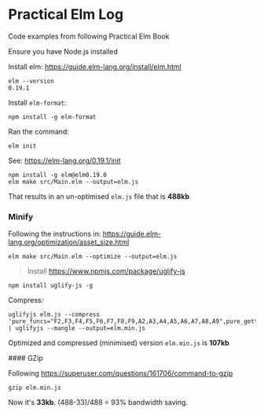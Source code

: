 # Practical Elm Log

Code examples from following Practical Elm Book

Ensure you have Node.js installed


Install elm: https://guide.elm-lang.org/install/elm.html

```
elm --version
0.19.1
```

Install `elm-format`:
```
npm install -g elm-format
```

Ran the command:
```
elm init
```
See: https://elm-lang.org/0.19.1/init



```
npm install -g elm@elm0.19.0
elm make src/Main.elm --output=elm.js
```
That results in an un-optimised `elm.js` file that is **488kb**


### Minify

Following the instructions in:
https://guide.elm-lang.org/optimization/asset_size.html

```
elm make src/Main.elm --optimize --output=elm.js
```

> Install https://www.npmjs.com/package/uglify-js
```
npm install uglify-js -g
```

Compress:
```
uglifyjs elm.js --compress 'pure_funcs="F2,F3,F4,F5,F6,F7,F8,F9,A2,A3,A4,A5,A6,A7,A8,A9",pure_getters,keep_fargs=false,unsafe_comps,unsafe' | uglifyjs --mangle --output=elm.min.js
```

Optimized and compressed (minimised) version `elm.min.js` is **107kb**


#### GZip

Following https://superuser.com/questions/161706/command-to-gzip

```
gzip elm.min.js
```

Now it's **33kb**.
(488-33)/488 = 93% bandwidth saving.
